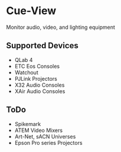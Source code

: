 # Cue-View
Monitor audio, video, and lighting equipment


## Supported Devices
- QLab 4
- ETC Eos Consoles
- Watchout
- PJLink Projectors
- X32 Audio Consoles
- XAir Audio Consoles


## ToDo
- Spikemark
- ATEM Video Mixers
- Art-Net, sACN Universes
- Epson Pro series Projectors
